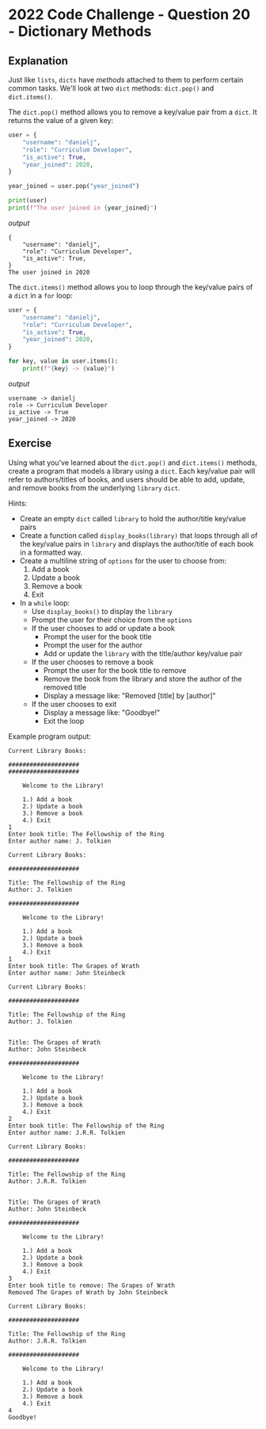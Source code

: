 # 2022 Code Challenge - Question 20 - Dictionary Methods

## Explanation

Just like `lists`, `dicts` have *methods* attached to them to perform certain common tasks. We'll
look at two `dict` methods: `dict.pop()` and `dict.items()`.

The `dict.pop()` method allows you to remove a key/value pair from a `dict`. It returns the value
of a given key:

```python
user = {
    "username": "danielj",
    "role": "Curriculum Developer",
    "is_active": True,
    "year_joined": 2020,
}

year_joined = user.pop("year_joined")

print(user)
print(f"The user joined in {year_joined}")
```

*output*

```text
{
    "username": "danielj",
    "role": "Curriculum Developer",
    "is_active": True,
}
The user joined in 2020
```

The `dict.items()` method allows you to loop through the key/value pairs of a `dict` in a `for` loop:

```python
user = {
    "username": "danielj",
    "role": "Curriculum Developer",
    "is_active": True,
    "year_joined": 2020,
}

for key, value in user.items():
    print(f"{key} -> {value}")

```

*output*

```text
username -> danielj
role -> Curriculum Developer
is_active -> True
year_joined -> 2020
```


## Exercise

Using what you've learned about the `dict.pop()` and `dict.items()` methods, create a program
that models a library using a `dict`. Each key/value pair will refer to authors/titles of books, 
and users should be able to add, update, and remove books from the underlying `library` `dict`.

Hints:
- Create an empty `dict` called `library` to hold the author/title key/value pairs
- Create a function called `display_books(library)` that loops through all of the key/value
pairs in `library` and displays the author/title of each book in a formatted way.
- Create a multiline string of `options` for the user to choose from:
    1. Add a book
    2. Update a book
    3. Remove a book
    4. Exit
- In a `while` loop:
    - Use `display_books()` to display the `library`
    - Prompt the user for their choice from the `options`
    - If the user chooses to add or update a book
        - Prompt the user for the book title
        - Prompt the user for the author
        - Add or update the `library` with the title/author key/value pair
    - If the user chooses to remove a book
        - Prompt the user for the book title to remove
        - Remove the book from the library and store the author of the removed title
        - Display a message like: "Removed [title] by [author]"
    - If the user chooses to exit
        - Display a message like: "Goodbye!"
        - Exit the loop

Example program output:

```text
Current Library Books:

####################
####################

    Welcome to the Library!

    1.) Add a book
    2.) Update a book
    3.) Remove a book
    4.) Exit
1
Enter book title: The Fellowship of the Ring
Enter author name: J. Tolkien

Current Library Books:

####################

Title: The Fellowship of the Ring
Author: J. Tolkien

####################

    Welcome to the Library!

    1.) Add a book
    2.) Update a book
    3.) Remove a book
    4.) Exit
1
Enter book title: The Grapes of Wrath
Enter author name: John Steinbeck

Current Library Books:

####################

Title: The Fellowship of the Ring
Author: J. Tolkien


Title: The Grapes of Wrath
Author: John Steinbeck

####################

    Welcome to the Library!

    1.) Add a book
    2.) Update a book
    3.) Remove a book
    4.) Exit
2
Enter book title: The Fellowship of the Ring
Enter author name: J.R.R. Tolkien

Current Library Books:

####################

Title: The Fellowship of the Ring
Author: J.R.R. Tolkien


Title: The Grapes of Wrath
Author: John Steinbeck

####################

    Welcome to the Library!

    1.) Add a book
    2.) Update a book
    3.) Remove a book
    4.) Exit
3
Enter book title to remove: The Grapes of Wrath
Removed The Grapes of Wrath by John Steinbeck

Current Library Books:

####################

Title: The Fellowship of the Ring
Author: J.R.R. Tolkien

####################

    Welcome to the Library!

    1.) Add a book
    2.) Update a book
    3.) Remove a book
    4.) Exit
4
Goodbye!
```
